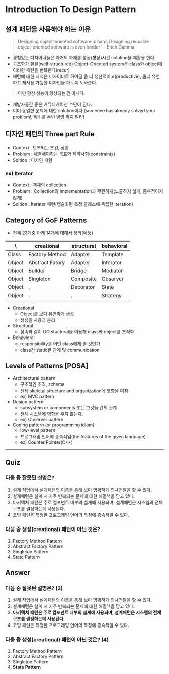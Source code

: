 # Introduction To Design Pattern

## 설계 패턴을 사용해야 하는 이유
 > Designing object-oriented software is hard, 
 > Designing reusable object-oriented software is even harder” – Erich Gamma

 - 경험있는 디자이너들은 과거의 과제를 성공(향상)시킨 solution을 재활용 한다
 - 구조화가 잘된(well-structured) Object-Oriented system은 class와 object에 이러한 패턴을 반복한다(recur) 
 - 패턴에 대한 지식은 디자이너로 하여금 좀 더 생산적이고(productive), 좀더 유연하고 재사용 가능한 디자인을 하도록 도와준다.
  > **다만 항상 성능이 향상되는 건 아니다.**
 - 개발자들간 좋은 커뮤니케이션 수단이 된다.
 - 이미 동일한 문제에 대한 solution이다.(someone has already solved your problem!, 바퀴를 두번 발명 하지 말라)
 
 
## 디자인 패턴의 Three part Rule
 - Context : 반복되는 조건, 상황
 - Problem : 해결해야하는 목표와 제약사항(constraints) 
 - Soltion : 디자인 패턴
### ex) Iterator
 - Context : 객체의 collection
 - Problem : Collection의 implementation과 무관하게(노출하지 않게, 종속적이지 않게) 
 - Soltion : Iterator 패턴(캡슐화된 특정 클래스에 독립한 Iteration)

##  Category of GoF Patterns
 - 전체 23개중 아래 14개에 대해서 정리(예정)

 \ | creational | structural | behavioral
---|---|---|---
Class | Factory Method | Adapter | Template
Object | Abstract Fatory|Adapter | Interator
Object | Builder|Bridge | Mediator
Object | Singleton|Composite| Observer
Object | .|Decorator| State
Object | .|.| Strategy

 - Creational 
   * Object를 보다 유연하게 생성
   * 생성을 사용과 분리
 - Structural
   * 상속과 같이 OO stuctural을 이용해 class와 object를 조직화
 - Behavioral
   * responsibility를 어떤 class에게 줄 것인가
   * class간 static한 관계 및 communication
   
## Levels of Patterns [POSA]
 - Architectural pattern
   * 구조적인 조직, schema
   * 전체 skeletal structure and organization에 영향을 미침
   * ex) MVC pattern
 - Design pattern
   * subsystem or components 또는 그것들 간의 관계
   * 전체 시스템에 영향을 주지 않는다.
   * ex) Observer pattern
 - Coding pattern (or programming idiom)
   * low-level pattern
   * 프로그래밍 언어에 종속적임(the features of the given language)
   * ex) Counter Pointer(C++)

---
## Quiz
### 다음 중 잘못된 설명은?
1. 설계 작업에서 설계패턴의 이름을 통해 보다 명확하게 의사전달을 할 수 있다.
2. 설계패턴은 설계 시 자주 반복되는 문제에 대한 해결책을 담고 있다.
3. 아키텍처 패턴은 주로 컴포넌트 내부의 설계에 사용되며, 설계패턴은 시스템의 전체 구조를 결정하는데 사용된다.
4. 코딩 패턴은 특정한 프로그래밍 언어의 특징에 종속적일 수 있다.
   
### 다음 중 생성(creational) 패턴이 아닌 것은?
1. Factory Method Pattern
2. Abstract Factory Pattern
3. Singleton Pattern
4. State Pattern 


## Answer
### 다음 중 잘못된 설명은? (3)
1. 설계 작업에서 설계패턴의 이름을 통해 보다 명확하게 의사전달을 할 수 있다.
2. 설계패턴은 설계 시 자주 반복되는 문제에 대한 해결책을 담고 있다.
3. **아키텍처 패턴은 주로 컴포넌트 내부의 설계에 사용되며, 설계패턴은 시스템의 전체 구조를 결정하는데 사용된다.**
4. 코딩 패턴은 특정한 프로그래밍 언어의 특징에 종속적일 수 있다.

### 다음 중 생성(creational) 패턴이 아닌 것은? (4)
1. Factory Method Pattern
2. Abstract Factory Pattern
3. Singleton Pattern
4. **State Pattern**